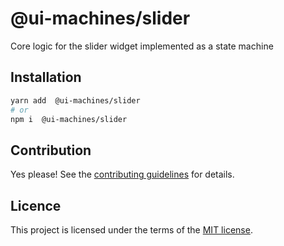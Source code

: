 # @ui-machines/slider

Core logic for the slider widget implemented as a state machine

## Installation

```sh
yarn add  @ui-machines/slider
# or
npm i  @ui-machines/slider
```

## Contribution

Yes please! See the [contributing guidelines](https://github.com/chakra-ui/ui-machines/blob/main/CONTRIBUTING.md) for details.

## Licence

This project is licensed under the terms of the [MIT license](https://github.com/chakra-ui/ui-machines/blob/main/LICENSE).

